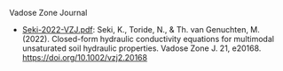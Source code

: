 Vadose Zone Journal

- [Seki-2022-VZJ.pdf](Seki-2022-VZJ.pdf): Seki, K., Toride, N., & Th. van Genuchten, M. (2022). Closed-form hydraulic conductivity equations for multimodal unsaturated soil hydraulic properties. Vadose Zone J. 21, e20168. https://doi.org/10.1002/vzj2.20168

